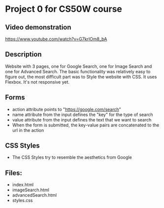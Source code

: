 # Project 0 for CS50W course

## Video demonstration
https://www.youtube.com/watch?v=G7krIOm8_bA

## Description
Website with 3 pages, one for Google Search, one for Image Search and one for Advanced Search. The basic functionality was relatively easy to figure out, the most difficult part was to Style the website with CSS. It uses Flexbox. It's not responsive yet.

## Forms
- action attribute points to "https://google.com/search"
- name attribute from the input defines the "key" for the type of search
- value attribute from the input defines the text that we want to search
- When the form is submitted, the key-value pairs are concatenated to the url in the action

## CSS Styles
- The CSS Styles try to resemble the aesthetics from Google

## Files:
- index.html
- imageSearch.html
- advancedSearch.html
- styles.css

